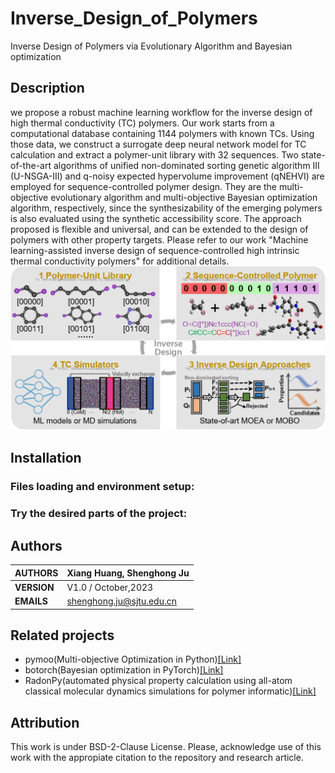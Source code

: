 # Inverse_Design_of_Polymers
Inverse Design of Polymers via Evolutionary Algorithm and Bayesian optimization
## Description
we propose a robust machine learning workflow for the inverse design of high thermal conductivity (TC) polymers. Our work starts from a computational database containing 1144 polymers with known TCs. Using those data, we construct a surrogate deep neural network model for TC calculation and extract a polymer-unit library with 32 sequences. Two state-of-the-art algorithms of unified non-dominated sorting genetic algorithm III (U-NSGA-III) and q-noisy expected hypervolume improvement (qNEHVI) are employed for sequence-controlled polymer design. They are the multi-objective evolutionary algorithm and multi-objective Bayesian optimization algorithm, respectively, since the synthesizability of the emerging polymers is also evaluated using the synthetic accessibility score. The approach proposed is flexible and universal, and can be extended to the design of polymers with other property targets. Please refer to our work "Machine learning-assisted inverse design of sequence-controlled high intrinsic thermal conductivity polymers" for additional details.
![Workflow](https://github.com/SJTU-MI/Inverse_Design_of_Polymers/blob/main/Workflow.png)
## Installation

### Files loading and environment setup:

### Try the desired parts of the project:

## Authors

| **AUTHORS** |Xiang Huang, Shenghong Ju            |
|-------------|--------------------------------------------------|
| **VERSION** | V1.0 / October,2023                               |
| **EMAILS**  | shenghong.ju@sjtu.edu.cn                         |

## Related projects
- pymoo(Multi-objective Optimization in Python)[[Link]](https://github.com/anyoptimization/pymoo)
- botorch(Bayesian optimization in PyTorch)[[Link]](https://github.com/pytorch/botorch)
- RadonPy(automated physical property calculation using all-atom classical molecular dynamics simulations for polymer informatic)[[Link]](https://github.com/RadonPy/RadonPy)

## Attribution

This work is under BSD-2-Clause License. Please, acknowledge use of this work with the appropiate citation to the repository and research article.
